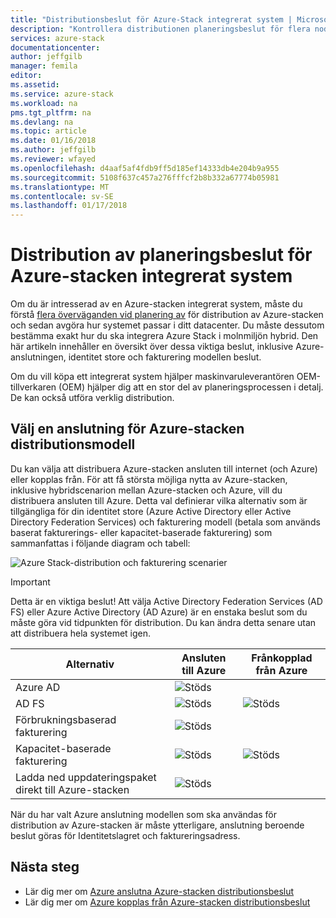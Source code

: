 ```yaml
---
title: "Distributionsbeslut för Azure-Stack integrerat system | Microsoft Docs"
description: "Kontrollera distributionen planeringsbeslut för flera noder Azure Stack."
services: azure-stack
documentationcenter: 
author: jeffgilb
manager: femila
editor: 
ms.assetid: 
ms.service: azure-stack
ms.workload: na
pms.tgt_pltfrm: na
ms.devlang: na
ms.topic: article
ms.date: 01/16/2018
ms.author: jeffgilb
ms.reviewer: wfayed
ms.openlocfilehash: d4aaf5af4fdb9ff5d185ef14333db4e204b9a955
ms.sourcegitcommit: 5108f637c457a276fffcf2b8b332a67774b05981
ms.translationtype: MT
ms.contentlocale: sv-SE
ms.lasthandoff: 01/17/2018
---
```

# <a name="deployment-planning-decisions-for-azure-stack-integrated-systems"></a>Distribution av planeringsbeslut för Azure-stacken integrerat system
Om du är intresserad av en Azure-stacken integrerat system, måste du förstå [flera överväganden vid planering av](azure-stack-deployment-planning.md) för distribution av Azure-stacken och sedan avgöra hur systemet passar i ditt datacenter. Du måste dessutom bestämma exakt hur du ska integrera Azure Stack i molnmiljön hybrid. Den här artikeln innehåller en översikt över dessa viktiga beslut, inklusive Azure-anslutningen, identitet store och fakturering modellen beslut.

Om du vill köpa ett integrerat system hjälper maskinvaruleverantören OEM-tillverkaren (OEM) hjälper dig att en stor del av planeringsprocessen i detalj. De kan också utföra verklig distribution.

## <a name="choose-an-azure-stack-deployment-connection-model"></a>Välj en anslutning för Azure-stacken distributionsmodell
Du kan välja att distribuera Azure-stacken ansluten till internet (och Azure) eller kopplas från. För att få största möjliga nytta av Azure-stacken, inklusive hybridscenarion mellan Azure-stacken och Azure, vill du distribuera ansluten till Azure. Detta val definierar vilka alternativ som är tillgängliga för din identitet store (Azure Active Directory eller Active Directory Federation Services) och fakturering modell (betala som används baserat fakturerings- eller kapacitet-baserade fakturering) som sammanfattas i följande diagram och tabell: 

![Azure Stack-distribution och fakturering scenarier](media/azure-stack-deployment-decisions/azure-stack-scenarios.png)   
  
> [!IMPORTANT]
> Detta är en viktiga beslut! Att välja Active Directory Federation Services (AD FS) eller Azure Active Directory (AD Azure) är en enstaka beslut som du måste göra vid tidpunkten för distribution. Du kan ändra detta senare utan att distribuera hela systemet igen.  


|Alternativ|Ansluten till Azure|Frånkopplad från Azure|
|-----|-----|-----|
|Azure AD|![Stöds](media/azure-stack-deployment-decisions/check.png)| |
|AD FS|![Stöds](media/azure-stack-deployment-decisions/check.png)|![Stöds](media/azure-stack-deployment-decisions/check.png)|
|Förbrukningsbaserad fakturering|![Stöds](media/azure-stack-deployment-decisions/check.png)| |
|Kapacitet-baserade fakturering|![Stöds](media/azure-stack-deployment-decisions/check.png)|![Stöds](media/azure-stack-deployment-decisions/check.png)|
|Ladda ned uppdateringspaket direkt till Azure-stacken|![Stöds](media/azure-stack-deployment-decisions/check.png)|  |

När du har valt Azure anslutning modellen som ska användas för distribution av Azure-stacken är måste ytterligare, anslutning beroende beslut göras för Identitetslagret och faktureringsadress. 

## <a name="next-steps"></a>Nästa steg
- Lär dig mer om [Azure anslutna Azure-stacken distributionsbeslut](azure-stack-connected-deployment.md)
- Lär dig mer om [Azure kopplas från Azure-stacken distributionsbeslut](azure-stack-disconnected-deployment.md)
